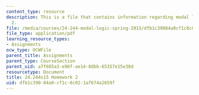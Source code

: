 ```yaml
---
content_type: resource
description: This is a file that contains information regarding modal logic homework
  2.
file: /media/courses/24-244-modal-logic-spring-2015/dfb1c39084a0cf1c8c021af674a2659f_MIT24_244S15_Homework2.pdf
file_type: application/pdf
learning_resource_types:
- Assignments
ocw_type: OCWFile
parent_title: Assignments
parent_type: CourseSection
parent_uid: a7f685a3-e96f-ae14-8dbb-65357e15e38d
resourcetype: Document
title: 24.244s15 Homework 2
uid: dfb1c390-84a0-cf1c-8c02-1af674a2659f
---
```

